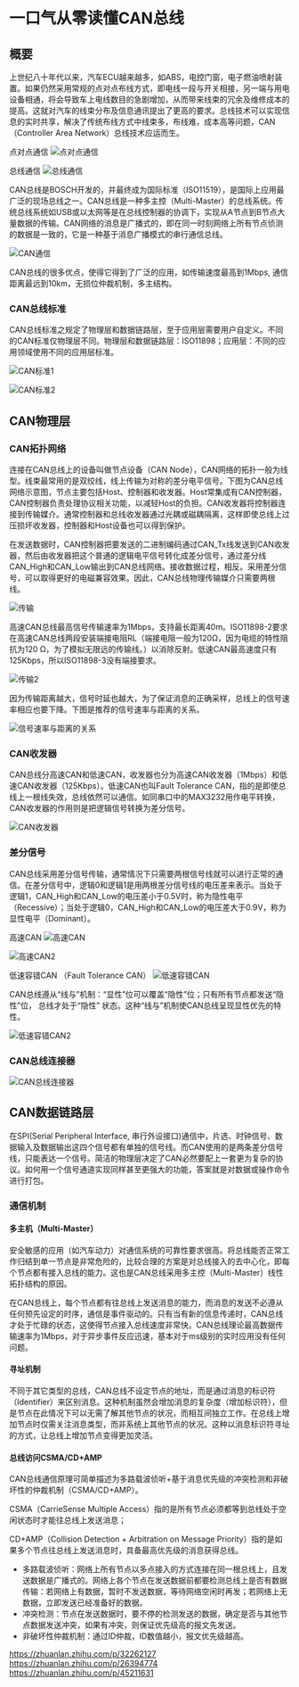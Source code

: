 # 一口气从零读懂CAN总线

## 概要

上世纪八十年代以来，汽车ECU越来越多，如ABS，电控门窗，电子燃油喷射装置。如果仍然采用常规的点对点布线方式，即电线一段与开关相接，另一端与用电设备相通，将会导致车上电线数目的急剧增加，从而带来线束的冗余及维修成本的提高。这就对汽车的线束分布及信息通讯提出了更高的要求。总线技术可以实现信息的实时共享，解决了传统布线方式中线束多，布线难，成本高等问题，CAN（Controller Area Network）总线技术应运而生。

点对点通信
![点对点通信](./resource/point-to-point.jpg)

总线通信
![总线通信](./resource/bus.jpg)

CAN总线是BOSCH开发的，并最终成为国际标准（ISO11519），是国际上应用最广泛的现场总线之一。CAN总线是一种多主控（Multi-Master）的总线系统。传统总线系统如USB或以太网等是在总线控制器的协调下，实现从A节点到B节点大量数据的传输。CAN网络的消息是广播式的，即在同一时刻网络上所有节点侦测的数据是一致的，它是一种基于消息广播模式的串行通信总线。

![CAN通信](./resource/can.jpg)

CAN总线的很多优点，使得它得到了广泛的应用，如传输速度最高到1Mbps, 通信距离最远到10km，无损位仲裁机制，多主结构。

### CAN总线标准

CAN总线标准之规定了物理层和数据链路层，至于应用层需要用户自定义。不同的CAN标准仅物理层不同。物理层和数据链路层：ISO11898；应用层：不同的应用领域使用不同的应用层标准。

![CAN标准1](./resource/standard1.jpg)

![CAN标准2](./resource/standard2.jpg)

## CAN物理层

### CAN拓扑网络

连接在CAN总线上的设备叫做节点设备（CAN Node），CAN网络的拓扑一般为线型。线束最常用的是双绞线，线上传输为对称的差分电平信号。下图为CAN总线网络示意图，节点主要包括Host、控制器和收发器。Host常集成有CAN控制器，CAN控制器负责处理协议相关功能，以减轻Host的负担。CAN收发器将控制器连接到传输媒介。通常控制器和总线收发器通过光耦或磁耦隔离，这样即使总线上过压损坏收发器，控制器和Host设备也可以得到保护。

在发送数据时，CAN控制器把要发送的二进制编码通过CAN_Tx线发送到CAN收发器，然后由收发器把这个普通的逻辑电平信号转化成差分信号，通过差分线CAN_High和CAN_Low输出到CAN总线网络。接收数据过程，相反。采用差分信号，可以取得更好的电磁兼容效果。因此，CAN总线物理传输媒介只需要两根线。

![传输](./resource/can-trans.jpg)

高速CAN总线最高信号传输速率为1Mbps，支持最长距离40m。ISO11898-2要求在高速CAN总线两段安装端接电阻RL（端接电阻一般为120Ω，因为电缆的特性阻抗为120 Ω，为了模拟无限远的传输线。）以消除反射。低速CAN最高速度只有125Kbps，所以ISO11898-3没有端接要求。

![传输2](./resource/can-trans2.png)

因为传输距离越大，信号时延也越大，为了保证消息的正确采样，总线上的信号速率相应也要下降。下图是推荐的信号速率与距离的关系。

![信号速率与距离的关系](./resource/signal-rate.jpg)

### CAN收发器

CAN总线分高速CAN和低速CAN，收发器也分为高速CAN收发器（1Mbps）和低速CAN收发器（125Kbps）。低速CAN也叫Fault Tolerance CAN，指的是即使总线上一根线失效，总线依然可以通信。如同串口中的MAX3232用作电平转换，CAN收发器的作用则是把逻辑信号转换为差分信号。

![CAN收发器](./resource/can-transceiver.jpg)

### 差分信号

CAN总线采用差分信号传输，通常情况下只需要两根信号线就可以进行正常的通信。在差分信号中，逻辑0和逻辑1是用两根差分信号线的电压差来表示。当处于逻辑1，CAN_High和CAN_Low的电压差小于0.5V时，称为隐性电平（Recessive）；当处于逻辑0，CAN_High和CAN_Low的电压差大于0.9V，称为显性电平（Dominant）。

高速CAN
![高速CAN](./resource/high-speed-can.jpg)

![高速CAN2](./resource/high-speed-can2.jpg)

低速容错CAN （Fault Tolerance CAN）
![低速容错CAN](./resource/fault-tolerance-can.jpg)

CAN总线遵从“线与”机制：“显性”位可以覆盖“隐性”位；只有所有节点都发送“隐性”位， 总线才处于“隐性” 状态。这种“线与”机制使CAN总线呈现显性优先的特性。

![低速容错CAN2](./resource/fault-tolerance-can2.jpg)

### CAN总线连接器

![CAN总线连接器](./resource/can-connector.jpg)

## CAN数据链路层

在SPI(Serial Peripheral Interface, 串行外设接口)通信中，片选、时钟信号、数据输入及数据输出这四个信号都有单独的信号线。而CAN使用的是两条差分信号线，只能表达一个信号。简洁的物理层决定了CAN必然要配上一套更为复杂的协议。如何用一个信号通道实现同样甚至更强大的功能，答案就是对数据或操作命令进行打包。

### 通信机制

#### 多主机（Multi-Master）

安全敏感的应用（如汽车动力）对通信系统的可靠性要求很高。将总线能否正常工作归结到单一节点是非常危险的，比较合理的方案是对总线接入的去中心化，即每个节点都有接入总线的能力。这也是CAN总线采用多主控（Multi-Master）线性拓扑结构的原因。

在CAN总线上，每个节点都有往总线上发送消息的能力，而消息的发送不必遵从任何预先设定的时序，通信是事件驱动的。只有当有新的信息传递时，CAN总线才处于忙碌的状态，这使得节点接入总线速度非常快。CAN总线理论最高数据传输速率为1Mbps，对于异步事件反应迅速，基本对于ms级别的实时应用没有任何问题。

#### 寻址机制

不同于其它类型的总线，CAN总线不设定节点的地址，而是通过消息的标识符（Identifier）来区别消息。这种机制虽然会增加消息的复杂度（增加标识符），但是节点在此情况下可以无需了解其他节点的状况，而相互间独立工作。在总线上增加节点时仅需关注消息类型，而非系统上其他节点的状况。这种以消息标识符寻址的方式，让总线上增加节点变得更加灵活。

#### 总线访问CSMA/CD+AMP

CAN总线通信原理可简单描述为多路载波侦听+基于消息优先级的冲突检测和非破坏性的仲裁机制（CSMA/CD+AMP）。

CSMA（CarrieSense Multiple Access）指的是所有节点必须都等到总线处于空闲状态时才能往总线上发送消息；

CD+AMP（Collision Detection + Arbitration on Message Priority）指的是如果多个节点往总线上发送消息时，具备最高优先级的消息获得总线。

- 多路载波侦听：网络上所有节点以多点接入的方式连接在同一根总线上，且发送数据是广播式的。网络上各个节点在发送数据前都要检测总线上是否有数据传输：若网络上有数据，暂时不发送数据，等待网络空闲时再发；若网络上无数据，立即发送已经准备好的数据。
- 冲突检测：节点在发送数据时，要不停的检测发送的数据，确定是否与其他节点数据发送冲突，如果有冲突，则保证优先级高的报文先发送。
- 非破坏性仲裁机制：通过ID仲裁，ID数值越小，报文优先级越高。



https://zhuanlan.zhihu.com/p/32262127
https://zhuanlan.zhihu.com/p/26394774
https://zhuanlan.zhihu.com/p/45211631